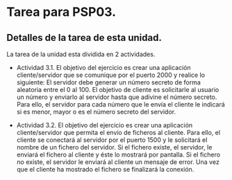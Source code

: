 # Tarea para PSP03.
## Detalles de la tarea de esta unidad.

La tarea de la unidad esta dividida en 2 actividades.

* Actividad 3.1. El objetivo del ejercicio es crear una aplicación cliente/servidor que se comunique por el puerto 2000 y realice lo siguiente: El servidor debe generar un número secreto de forma aleatoria entre el 0 al 100. El objetivo de cliente es solicitarle al usuario un número y enviarlo al servidor hasta que adivine el número secreto. Para ello, el servidor para cada número que le envía el cliente le indicará si es menor, mayor o es el número secreto del servidor.

* Actividad 3.2. El objetivo del ejercicio es crear una aplicación cliente/servidor que permita el envío de ficheros al cliente. Para ello, el cliente se conectará al servidor por el puerto 1500 y le solicitará el nombre de un fichero del servidor. Si el fichero existe, el servidor, le enviará el fichero al cliente y éste lo mostrará por pantalla. Si el fichero no existe, el servidor le enviará al cliente un mensaje de error. Una vez que el cliente ha mostrado el fichero se finalizará la conexión.
